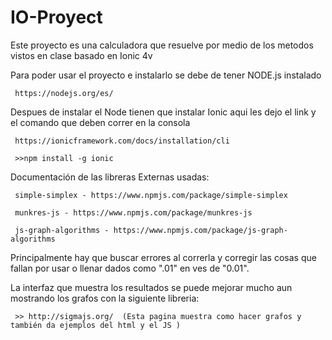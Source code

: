 # IO-Proyect
Este proyecto es una calculadora que resuelve por medio de los metodos vistos en clase basado en Ionic 4v

Para poder usar el proyecto e instalarlo se debe de tener NODE.js instalado
     
     https://nodejs.org/es/

Despues de instalar el Node tienen que instalar Ionic aqui les dejo el link y el comando que deben correr en la consola

     https://ionicframework.com/docs/installation/cli
     
     >>npm install -g ionic

Documentación de las libreras Externas usadas:

     simple-simplex - https://www.npmjs.com/package/simple-simplex

     munkres-js - https://www.npmjs.com/package/munkres-js

     js-graph-algorithms - https://www.npmjs.com/package/js-graph-algorithms



Principalmente hay que buscar errores al correrla y corregir las cosas que fallan por usar o llenar dados como ".01" en ves de "0.01". 

La interfaz que muestra los resultados se puede mejorar mucho aun mostrando los grafos con la siguiente libreria:

     >> http://sigmajs.org/  (Esta pagina muestra como hacer grafos y también da ejemplos del html y el JS )
